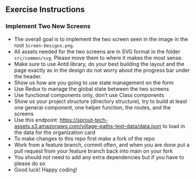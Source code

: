 ## Exercise Instructions

### Implement Two New Screens
- The overall goal is to implement the two screen seen in the image in the root `Screen-Designs.png`.
 - All assets needed for the two screens are in SVG format in the folder `src/common/svg`. Please move them to where it makes the most sense.
- Make sure to use Antd library, do your best building the layout and the page exactly as in the design do not worry about the progress bar under the header.
- Show us how are you going to use state management on the form
- Use Redux to manage the global state between the two screens
- Use functional components only, don’t use Class components
- Show us your project structure (directory structure), try to build at least one general component, one helper function, the routes, and the screens
- Use this endpoint: https://sprout-tech-assets.s3.amazonaws.com/village-paths-test-data/data.json to load in the data for the organization card
- To make changes to this repo first make a fork of the repo 
- Work from a feature branch, commit often, and when you are done put a pull request from your feature branch back into main on your fork
- You should not need to add any extra dependencies but if you have to please do so
- Good luck! Happy coding! 
